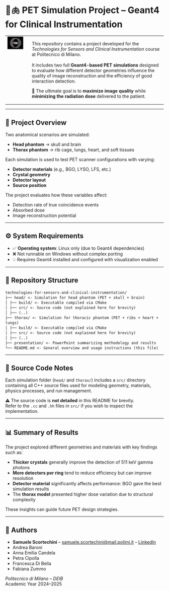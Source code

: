 # 🧠🫁 PET Simulation Project – Geant4 for Clinical Instrumentation

<table>
  <tr>
    <td style="vertical-align: top; padding-right: 20px;">
      <img src="simulation.png" alt="Geant4 PET Simulation" width="200">
    </td>
    <td>
      <p>
        This repository contains a project developed for the <em>Technologies for Sensors and Clinical Instrumentation</em> course at Politecnico di Milano.<br><br>
        It includes two full <strong>Geant4-based PET simulations</strong> designed to evaluate how different detector geometries influence the quality of image reconstruction and the efficiency of good interaction detection.
      </p>
      <p>
        🎯 The ultimate goal is to <strong>maximize image quality</strong> while <strong>minimizing the radiation dose</strong> delivered to the patient.
      </p>
    </td>
  </tr>
</table>


---

## 🧪 Project Overview

Two anatomical scenarios are simulated:

- **Head phantom** → skull and brain  
- **Thorax phantom** → rib cage, lungs, heart, and soft tissues  

Each simulation is used to test PET scanner configurations with varying:

- **Detector materials** (e.g., BGO, LYSO, LFS, etc.)
- **Crystal geometry**
- **Detector layout**
- **Source position**

The project evaluates how these variables affect:

- Detection rate of true coincidence events
- Absorbed dose
- Image reconstruction potential

---

## ⚙️ System Requirements

- ✅ **Operating system**: Linux only (due to Geant4 dependencies)
- ❌ Not runnable on Windows without complex porting
- 💡 Requires Geant4 installed and configured with visualization enabled

---

## 📁 Repository Structure

```plaintext
technologies-for-sensors-and-clinical-instrumentation/
├── head/ <- Simulation for head phantom (PET + skull + brain)
│ ├── build/ <- Executable compiled via CMake
│ ├── src/ <- Source code (not explained here for brevity)
│ ├── (..)
├── thorax/ <- Simulation for thoracic phantom (PET + ribs + heart + lungs)
│ ├── build/ <- Executable compiled via CMake
│ ├── src/ <- Source code (not explained here for brevity)
│ ├── (..)
├── presentation/ <- PowerPoint summarizing methodology and results
└── README.md <- General overview and usage instructions (this file)
```

---

## 📄 Source Code Notes

Each simulation folder (`head/` and `thorax/`) includes a `src/` directory containing all C++ source files used for modeling geometry, materials, physics processes, and run management.

⚠️ The source code is **not detailed** in this README for brevity.  
Refer to the `.cc` and `.hh` files in `src/` if you wish to inspect the implementation.

---

## 📊 Summary of Results

The project explored different geometries and materials with key findings such as:

- **Thicker crystals** generally improve the detection of 511 keV gamma photons
- **More detectors per ring** tend to reduce efficiency but can improve resolution
- **Detector material** significantly affects performance: BGO gave the best simulation results
- The **thorax model** presented higher dose variation due to structural complexity

These insights can guide future PET design strategies.

---

## 👥 Authors

- **Samuele Scortechini** – [samuele.scortechini@mail.polimi.it](mailto:samuele.scortechini@mail.polimi.it) – [LinkedIn](https://www.linkedin.com/in/samuele-scortechini-12june2001/)
- Andrea Baroni  
- Anna Emilia Candela  
- Petra Cipolla  
- Francesca Di Bella  
- Fabiana Zummo  

*Politecnico di Milano – DEIB*  
Academic Year 2024–2025